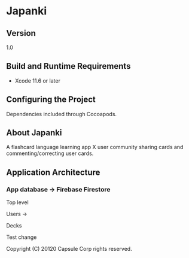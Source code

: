 # Japanki

## Version

1.0

## Build and Runtime Requirements
+ Xcode 11.6 or later

## Configuring the Project

Dependencies included through Cocoapods.

## About Japanki

A flashcard language learning app X user community sharing cards and commenting/correcting user cards.

## Application Architecture

### App database -> Firebase Firestore

Top level 

Users -> 

Decks

Test change

Copyright (C) 20120 Capsule Corp rights reserved.
